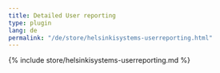 ```yaml
---
title: Detailed User reporting
type: plugin
lang: de
permalink: "/de/store/helsinkisystems-userreporting.html"
---
```


{% include store/helsinkisystems-userreporting.md %}
